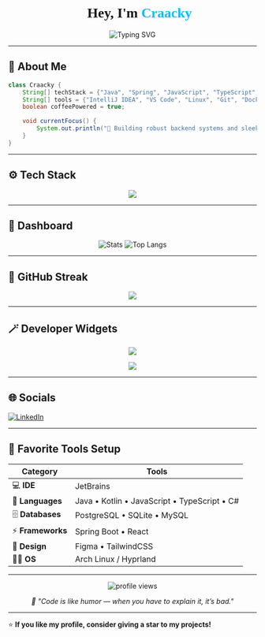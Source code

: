 <!-- README.md -->
<h1 align="center" style="font-family: 'JetBrainsMono Nerd Font';">
  👋 Hey, I'm <span style="color:#00BFFF;">Craacky</span>
</h1>

<p align="center">
  <img src="https://readme-typing-svg.herokuapp.com?font=JetBrains+Mono&weight=600&size=22&pause=1000&color=00BFFF&center=true&vCenter=true&width=500&lines=Full-Stack+Developer;Java+%2B+Spring+Enthusiast;Loves+Clean+Code+and+Dark+UIs;Open+Source+Contributor" alt="Typing SVG" />
</p>

---

## 🧠 About Me

```java
class Craacky {
    String[] techStack = {"Java", "Spring", "JavaScript", "TypeScript", "React"};
    String[] tools = {"IntelliJ IDEA", "VS Code", "Linux", "Git", "Docker"};
    boolean coffeePowered = true;

    void currentFocus() {
        System.out.println("🚀 Building robust backend systems and sleek UI dashboards");
    }
}
```

---

## ⚙️ Tech Stack

<p align="center">
  <img src="https://skillicons.dev/icons?i=java,csharp,spring,js,ts,react,html,css,git,docker,linux,vscode,idea,mysql,postgresql&theme=dark" />
</p>

---

## 🧩 Dashboard

<div align="center">

![Stats](https://github-readme-stats.vercel.app/api?username=craacky&show_icons=true&theme=tokyonight&hide_border=true&icon_color=00BFFF&title_color=00BFFF&text_color=9f9f9f)
![Top Langs](https://github-readme-stats.vercel.app/api/top-langs/?username=craacky&layout=compact&theme=tokyonight&hide_border=true)

</div>

---

## 💾 GitHub Streak

<p align="center">
  <img src="https://streak-stats.demolab.com?user=craacky&theme=tokyonight&hide_border=true&border_radius=10" />
</p>

---

## 🪄 Developer Widgets

<p align="center">
  <img src="https://github-profile-trophy.vercel.app/?username=craacky&theme=tokyonight&no-frame=true&row=1&column=7" />
</p>

<p align="center">
  <img src="https://github-readme-activity-graph.vercel.app/graph?username=craacky&theme=tokyo-night&hide_border=true" />
</p>

---

## 🌐 Socials

[![LinkedIn](https://img.shields.io/badge/LinkedIn-%230077B5.svg?logo=linkedin&logoColor=white)](https://linkedin.com/in/nicolas-yakutin-272946238)

---

## 🧰 Favorite Tools Setup

| Category | Tools |
|-----------|--------|
| 💻 **IDE** | JetBrains || VSCode |
| 🧠 **Languages** | Java • Kotlin • JavaScript • TypeScript • C#|
| 🗄️ **Databases** | PostgreSQL • SQLite • MySQL|
| ⚡ **Frameworks** | Spring Boot • React |
| 🎨 **Design** | Figma • TailwindCSS |
| 🧑‍💻 **OS** | Arch Linux / Hyprland |

---

<p align="center">
  <img src="https://komarev.com/ghpvc/?username=craacky&style=flat-square&color=00BFFF" alt="profile views" />
</p>

<p align="center">
  <i>💬 "Code is like humor — when you have to explain it, it’s bad."</i>
</p>

---

⭐ **If you like my profile, consider giving a star to my projects!**
